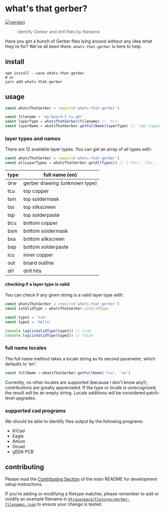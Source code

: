 # what's that gerber?

[![version][npm-badge]][npm]

> Identify Gerber and drill files by filename

Have you got a bunch of Gerber files lying around without any idea what they're for? We've all been there. `whats-that-gerber` is here to help.

[npm]: https://www.npmjs.com/package/whats-that-gerber
[npm-badge]: https://img.shields.io/npm/v/whats-that-gerber.svg?style=flat-square&maxAge=3600

## install

```shell
npm install --save whats-that-gerber
# or
yarn add whats-that-gerber
```

## usage

```js
const whatsThatGerber = require('whats-that-gerber')

const filename = 'my-board-F_Cu.gbr'
const layerType = whatsThatGerber(filename) // 'tcu'
const layerName = whatsThatGerber.getFullName(layerType) // 'top copper'
```

### layer types and names

There are 12 available layer types. You can get an array of all types with:

```js
const whatsThatGerber = require('whats-that-gerber')
const allLayerTypes = whatsThatGerber.getAllTypes() // ['drw', 'tcu', ...]
```

| type | full name (en)                |
| ---- | ----------------------------- |
| drw  | gerber drawing (unknown type) |
| tcu  | top copper                    |
| tsm  | top soldermask                |
| tss  | top silkscreen                |
| tsp  | top solderpaste               |
| bcu  | bottom copper                 |
| bsm  | bottom soldermask             |
| bss  | bottom silkscreen             |
| bsp  | bottom solderpaste            |
| icu  | inner copper                  |
| out  | board outline                 |
| drl  | drill hits                    |

#### checking if a layer type is valid

You can check if any given string is a valid layer type with:

```js
const whatsThatGerber = require('whats-that-gerber')
const isValidType = whatsThatGerber.isValidType

const type1 = 'tsm'
const type2 = 'hello'

console.log(isValidType(type1)) // true
console.log(isValidType(type2)) // false
```

### full name locales

The full name method takes a locale string as its second parameter, which defaults to 'en':

```js
const fullName = whatsThatGerber.getFullName('tcu', 'en')
```

Currently, no other locales are supported (because I don't know any!); contributions are greatly appreciated. If the type or locale is unrecognized, the result will be an empty string. Locale additions will be considered patch-level upgrades.

### supported cad programs

We should be able to identify files output by the following programs:

* KiCad
* Eagle
* Altium
* Orcad
* gEDA PCB

## contributing

Please read the [Contributing Section](../README.md#contributing) of the main README for development setup instructions.

If you're adding or modifying a filetype matcher, please remember to add or modify an example filename in [`@tracespace/fixtures/gerber-filenames.json`](../fixtures/gerber-filenames.json) to ensure your change is tested.
